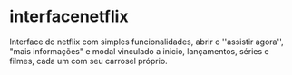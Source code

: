# interfacenetflix
Interface do netflix com simples funcionalidades, abrir o ''assistir agora'', "mais informações" e 
modal vinculado a inicio, lançamentos, séries e filmes, cada um com seu carrosel próprio.

